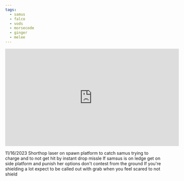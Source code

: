 ```yaml
---
tags:
  - samus
  - falco
  - vods
  - morsecode
  - ginger
  - melee
---
```

<iframe width="560" height="315" src="https://www.youtube.com/embed/xx4ru7LaNuA?si=OURbzNacAAdkM06P" title="YouTube video player" frameborder="0" allow="accelerometer; autoplay; clipboard-write; encrypted-media; gyroscope; picture-in-picture; web-share" allowfullscreen></iframe>

11/16/2023
Shorthop laser on spawn platform to catch samus trying to charge and to not get hit by instant drop missle
If samsus is on ledge get on side platform and punish her options don't contest from the ground
If you're shielding a lot expect to be called out with grab when you feel scared to not shield
